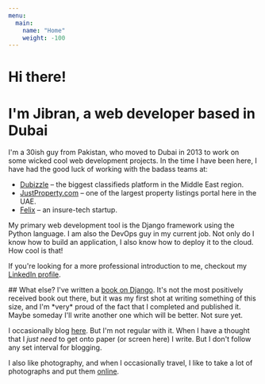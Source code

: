 ```yaml
---
menu:
  main:
    name: "Home"
    weight: -100
---
```


# Hi there! 
# I'm Jibran, a web developer based in <span class="dubai">Dubai</span>

I'm a 30ish guy from Pakistan, who moved to Dubai in 2013 to work on some wicked cool web development projects. In the time I have been here, I have had the good luck of working with the badass teams at:

- <a href="https://dubai.dubizzle.com" target="_blank">Dubizzle</a> &ndash; the biggest classifieds platform in the Middle East region.
- <a href="https://www.justproperty.com" target="_blank">JustProperty.com</a> &ndash; one of the largest property listings portal here in the UAE.
- <a href="https://myfelix.com" target="_blank">Felix</a> &ndash; an insure-tech startup.

My primary web development tool is the Django framework using the Python language. I am also the DevOps guy in my current job. Not only do I know how to build an application, I also know how to deploy it to the cloud. How cool is that!

If you're looking for a more professional introduction to me, checkout my <a href="https://www.linkedin.com/in/asadjb/" target="_blank">LinkedIn profile</a>.

<div class="content-break"></div>
## What else?
I've written a <a href="https://www.amazon.com/Django-Project-Blueprints-Jibran-Ahmed/dp/1783985429" target="_blank">book on Django</a>. It's not the most positively received book out there, but it was my first shot at writing something of this size, and I'm *very* proud of the fact that I completed and published it. Maybe someday I'll write another one which will be better. Not sure yet.

I occasionally blog <a href="https://blog.asadjb.com/" target="_blank">here</a>. But I'm not regular with it. When I have a thought that I *just need* to get onto paper (or screen here) I write. But I don't follow any set interval for blogging.

I also like photography, and when I occasionally travel, I like to take a lot of photographs and put them <a href="https://50mm.asadjb.com" target="_blank">online</a>.
